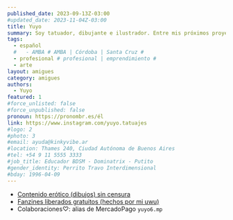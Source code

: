 ```yaml
---
published_date: 2023-09-13Z-03:00
#updated_date: 2023-11-04Z-03:00
title: Yuyo
summary: Soy tatuador, dibujante e ilustrador. Entre mis próximos proyectos se encuentran también hacer historietas y serigrafía. Mi último proyecto fue participar en el arte 2d de un videojuego y me estoy interiorizando en el oficio del concept art. Lo que más me gusta dibujar son monstruos, furrxs y cosas gor3 y erótikas. Pero puedo hacer de todito. Hago trabajos por encargo.
tags:
  - español
  #   - AMBA # AMBA | Córdoba | Santa Cruz #
  - profesional # profesional | emprendimiento #
  - arte
layout: amigues
category: amigues
authors:
  - Yuyo
featured: 1
#force_unlisted: false
#force_unpublished: false
pronoun: https://pronombr.es/él
link: https://www.instagram.com/yuyo.tatuajes
#logo: 2
#photo: 3
#email: ayuda@kinkyvibe.ar
#location: Thames 240, Ciudad Autónoma de Buenos Aires
#tel: +54 9 11 5555 3333
#job_title: Educador BDSM - Dominatrix - Putito
#gender_identity: Perrito Travo Interdimensional
#bday: 1996-04-09
---
```


- [Contenido erótico (dibujos) sin censura](https://x.com/yuro_nia?t=q_Zi58JeGrsLVCCqZT0t5A&s=09)
- [Fanzines liberados gratuitos (hechos por mi uwu)](https://issuu.com/yuyo.6)
- Colaboraciones♡: alias de MercadoPago `yuyo6.mp`
